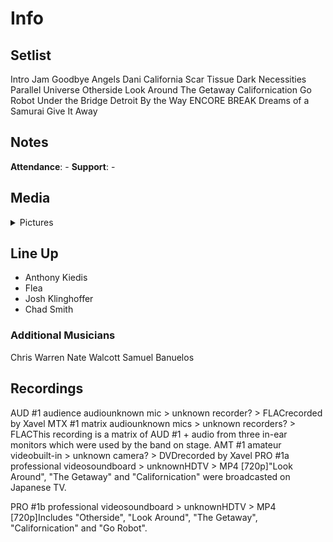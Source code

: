 # Info

## Setlist

Intro Jam
Goodbye Angels
Dani California
Scar Tissue
Dark Necessities
Parallel Universe
Otherside
Look Around
The Getaway
Californication
Go Robot
Under the Bridge
Detroit
By the Way
ENCORE BREAK
Dreams of a Samurai
Give It Away

## Notes

**Attendance**: -
**Support**: -

## Media 

<details>
  <summary>Pictures</summary>
  <!--<img alt="Setlist" title="Setlist" src="_.jpg" height="200" />
  <img alt="Clipping" title="Clipping" src="_.jpg" height="200" />
  <img alt="Flyer" title="Flyer" src="_.jpg" height="200" />-->
</details>

## Line Up

* Anthony Kiedis
* Flea
* Josh Klinghoffer
* Chad Smith

### Additional Musicians

Chris Warren  Nate Walcott  Samuel Banuelos

## Recordings

AUD #1
audience audiounknown mic > unknown recorder? > FLACrecorded by Xavel  MTX #1
matrix audiounknown mics > unknown recorders? > FLACThis recording is a matrix of AUD #1 + audio from three in-ear monitors which were used by the band on stage.
AMT #1
amateur videobuilt-in > unknown camera? > DVDrecorded by Xavel  PRO #1a
professional videosoundboard > unknownHDTV > MP4 [720p]"Look Around", "The Getaway" and "Californication" were broadcasted on Japanese TV.


PRO #1b
professional videosoundboard > unknownHDTV > MP4 [720p]Includes "Otherside", "Look Around", "The Getaway", "Californication" and "Go Robot".